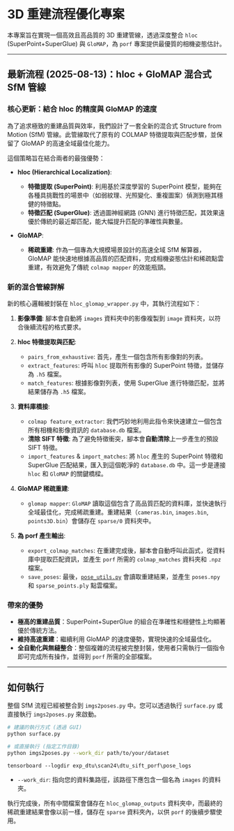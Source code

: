 # 3D 重建流程優化專案

本專案旨在實現一個高效且高品質的 3D 重建管線，透過深度整合 `hloc` (SuperPoint+SuperGlue) 與 `GloMAP`，為 `porf` 專案提供最優質的相機姿態估計。

---

## 最新流程 (2025-08-13)：hloc + GloMAP 混合式 SfM 管線

### 核心更新：結合 hloc 的精度與 GloMAP 的速度

為了追求極致的重建品質與效率，我們設計了一套全新的混合式 Structure from Motion (SfM) 管線。此管線取代了原有的 COLMAP 特徵提取與匹配步驟，並保留了 GloMAP 的高速全域最佳化能力。

這個策略旨在結合兩者的最強優勢：

-   **hloc (Hierarchical Localization)**:
    -   **特徵提取 (SuperPoint)**: 利用基於深度學習的 SuperPoint 模型，能夠在各種具挑戰性的場景中（如弱紋理、光照變化、重複圖案）偵測到極其穩健的特徵點。
    -   **特徵匹配 (SuperGlue)**: 透過圖神經網路 (GNN) 進行特徵匹配，其效果遠優於傳統的最近鄰匹配，能大幅提升匹配的準確性與數量。

-   **GloMAP**:
    -   **稀疏重建**: 作為一個專為大規模場景設計的高速全域 SfM 解算器，GloMAP 能快速地根據高品質的匹配資料，完成相機姿態估計和稀疏點雲重建，有效避免了傳統 `colmap mapper` 的效能瓶頸。

### 新的混合管線詳解

新的核心邏輯被封裝在 `hloc_glomap_wrapper.py` 中，其執行流程如下：

1.  **影像準備**: 腳本會自動將 `images` 資料夾中的影像複製到 `image` 資料夾，以符合後續流程的格式要求。

2.  **hloc 特徵提取與匹配**:
    -   `pairs_from_exhaustive`: 首先，產生一個包含所有影像對的列表。
    -   `extract_features`: 呼叫 `hloc` 提取所有影像的 SuperPoint 特徵，並儲存為 `.h5` 檔案。
    -   `match_features`: 根據影像對列表，使用 SuperGlue 進行特徵匹配，並將結果儲存為 `.h5` 檔案。

3.  **資料庫橋接**:
    -   `colmap feature_extractor`: 我們巧妙地利用此指令來快速建立一個包含所有相機和影像資訊的 `database.db` 檔案。
    -   **清除 SIFT 特徵**: 為了避免特徵衝突，腳本會**自動清除**上一步產生的預設 SIFT 特徵。
    -   `import_features` & `import_matches`: 將 `hloc` 產生的 SuperPoint 特徵和 SuperGlue 匹配結果，匯入到這個乾淨的 `database.db` 中。這一步是連接 `hloc` 和 `GloMAP` 的關鍵橋樑。

4.  **GloMAP 稀疏重建**:
    -   `glomap mapper`: `GloMAP` 讀取這個包含了高品質匹配的資料庫，並快速執行全域最佳化，完成稀疏重建。重建結果（`cameras.bin`, `images.bin`, `points3D.bin`）會儲存在 `sparse/0` 資料夾中。

5.  **為 porf 產生輸出**:
    -   `export_colmap_matches`: 在重建完成後，腳本會自動呼叫此函式，從資料庫中提取匹配資訊，並產生 `porf` 所需的 `colmap_matches` 資料夾和 `.npz` 檔案。
    -   `save_poses`: 最後，[`pose_utils.py`](pose_utils.py:) 會讀取重建結果，並產生 `poses.npy` 和 `sparse_points.ply` 點雲檔案。

### 帶來的優勢

-   **極高的重建品質**：SuperPoint+SuperGlue 的組合在準確性和穩健性上均顯著優於傳統方法。
-   **維持高速重建**：繼續利用 GloMAP 的速度優勢，實現快速的全域最佳化。
-   **全自動化與無縫整合**：整個複雜的流程被完整封裝，使用者只需執行一個指令即可完成所有操作，並得到 `porf` 所需的全部檔案。

---

## 如何執行

整個 SfM 流程已經被整合到 `imgs2poses.py` 中。您可以透過執行 `surface.py` 或直接執行 `imgs2poses.py` 來啟動。

```bash
# 建議的執行方式 (透過 GUI)
python surface.py

# 或直接執行 (指定工作目錄)
python imgs2poses.py --work_dir path/to/your/dataset
```
```commandline
tensorboard --logdir exp_dtu\scan24\dtu_sift_porf\pose_logs
```

-   `--work_dir`: 指向您的資料集路徑，該路徑下應包含一個名為 `images` 的資料夾。

執行完成後，所有中間檔案會儲存在 `hloc_glomap_outputs` 資料夾中，而最終的稀疏重建結果會像以前一樣，儲存在 `sparse` 資料夾內，以供 `porf` 的後續步驟使用。
